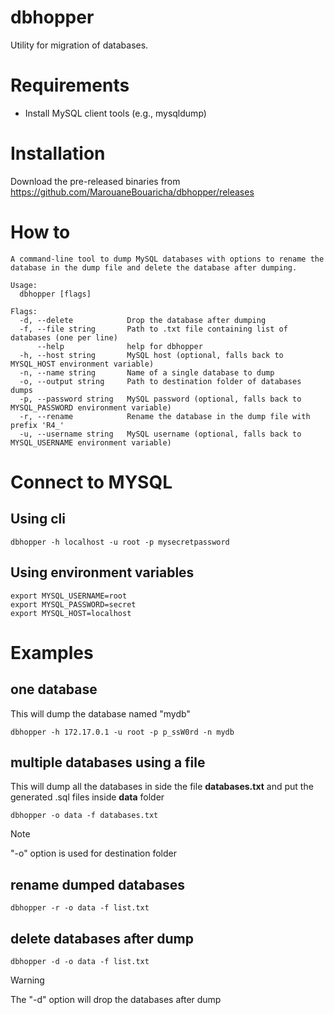 # dbhopper
Utility for migration of databases.

# Requirements
- Install MySQL client tools (e.g., mysqldump)

# Installation
Download the pre-released binaries from https://github.com/MarouaneBouaricha/dbhopper/releases

# How to

```shell
A command-line tool to dump MySQL databases with options to rename the database in the dump file and delete the database after dumping.

Usage:
  dbhopper [flags]

Flags:
  -d, --delete            Drop the database after dumping
  -f, --file string       Path to .txt file containing list of databases (one per line)
      --help              help for dbhopper
  -h, --host string       MySQL host (optional, falls back to MYSQL_HOST environment variable)
  -n, --name string       Name of a single database to dump
  -o, --output string     Path to destination folder of databases dumps
  -p, --password string   MySQL password (optional, falls back to MYSQL_PASSWORD environment variable)
  -r, --rename            Rename the database in the dump file with prefix 'R4_'
  -u, --username string   MySQL username (optional, falls back to MYSQL_USERNAME environment variable)
```

# Connect to MYSQL
## Using cli
```shell
dbhopper -h localhost -u root -p mysecretpassword
```
## Using environment variables
```shell
export MYSQL_USERNAME=root
export MYSQL_PASSWORD=secret
export MYSQL_HOST=localhost
```

# Examples
## one database
This will dump the database named "mydb"
```shell
dbhopper -h 172.17.0.1 -u root -p p_ssW0rd -n mydb
```

## multiple databases using a file
This will dump all the databases in side the file **databases.txt** and put the generated .sql files inside **data** folder
```shell
dbhopper -o data -f databases.txt
```
> [!NOTE]  
> "-o" option is used for destination folder

## rename dumped databases
```shell
dbhopper -r -o data -f list.txt
```

## delete databases after dump
```shell
dbhopper -d -o data -f list.txt
```

> [!WARNING]  
> The "-d" option will drop the databases after dump
